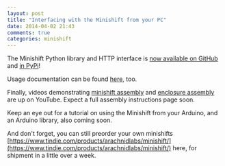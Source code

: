 ```yaml
---
layout: post
title: "Interfacing with the Minishift from your PC"
date: 2014-04-02 21:43
comments: true
categories: minishift
---
```


The Minishift Python library and HTTP interface is [now available on GitHub](https://github.com/arachnidlabs/minishift-python/) and [in PyPi](https://pypi.python.org/pypi/minishift-python/)!

Usage documentation can be found [here](/minishift/usage.html), too.

Finally, videos demonstrating [minishift assembly](https://www.youtube.com/watch?v=jKgj40gf_Nw) and [enclosure assembly](https://www.youtube.com/watch?v=pWxk8cZX4R4) are up on YouTube. Expect a full assembly instructions page soon.

Keep an eye out for a tutorial on using the Minishift from your Arduino, and an Arduino library, also coming soon.

And don't forget, you can still preorder your own minishifts [https://www.tindie.com/products/arachnidlabs/minishift/](https://www.tindie.com/products/arachnidlabs/minishift/) here, for shipment in a little over a week.
